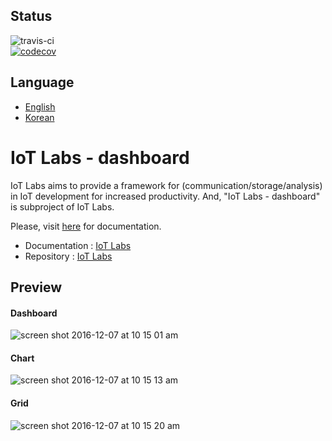 ## Status
![travis-ci](https://api.travis-ci.org/iot-labs/dashboard.svg?branch=master)  
[![codecov](https://codecov.io/gh/iot-labs/dashboard/branch/master/graph/badge.svg)](https://codecov.io/gh/iot-labs/dashboard)



## Language

* [English](https://github.com/iot-labs/dashboard)
* [Korean](https://github.com/iot-labs/dashboard/blob/master/README.kr.md)


# IoT Labs - dashboard

IoT Labs aims to provide a framework for (communication/storage/analysis) in IoT development for increased productivity.
And, "IoT Labs - dashboard" is subproject of IoT Labs.

Please, visit [here](https://github.com/iot-labs/communication) for documentation.

* Documentation : [IoT Labs](https://github.com/iot-labs/communication)
* Repository : [IoT Labs](https://github.com/iot-labs)

## Preview

#### Dashboard

![screen shot 2016-12-07 at 10 15 01 am](https://cloud.githubusercontent.com/assets/897510/20950944/2c3006f6-bc66-11e6-82cb-715d58c5a2e1.png)

#### Chart

![screen shot 2016-12-07 at 10 15 13 am](https://cloud.githubusercontent.com/assets/897510/20950945/2c7247c8-bc66-11e6-8d10-f918ea02826b.png)

#### Grid

![screen shot 2016-12-07 at 10 15 20 am](https://cloud.githubusercontent.com/assets/897510/20950946/2c75c326-bc66-11e6-8ca8-a50159908f70.png)
